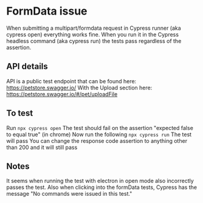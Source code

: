 # FormData issue
When submitting a multipart/formdata request in Cypress runner (aka cypress open) everything works fine.
When you run it in the Cypress headless command (aka cypress run) the tests pass regardless of the assertion.
## API details
API is a public test endpoint that can be found here: https://petstore.swagger.io/
With the Upload section here: https://petstore.swagger.io/#/pet/uploadFile
## To test
Run 
`npx cypress open`
The test should fail on the assertion "expected false to equal true" (in chrome)
Now run the following
`npx cypress run`
The test will pass
You can change the response code assertion to anything other than 200 and it will still pass
## Notes
It seems when running the test with electron in open mode also incorrectly passes the test.
Also when clicking into the formData tests, Cypress has the message "No commands were issued in this test."